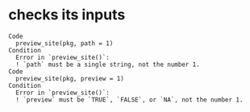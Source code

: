 # checks its inputs

    Code
      preview_site(pkg, path = 1)
    Condition
      Error in `preview_site()`:
      ! `path` must be a single string, not the number 1.
    Code
      preview_site(pkg, preview = 1)
    Condition
      Error in `preview_site()`:
      ! `preview` must be `TRUE`, `FALSE`, or `NA`, not the number 1.

